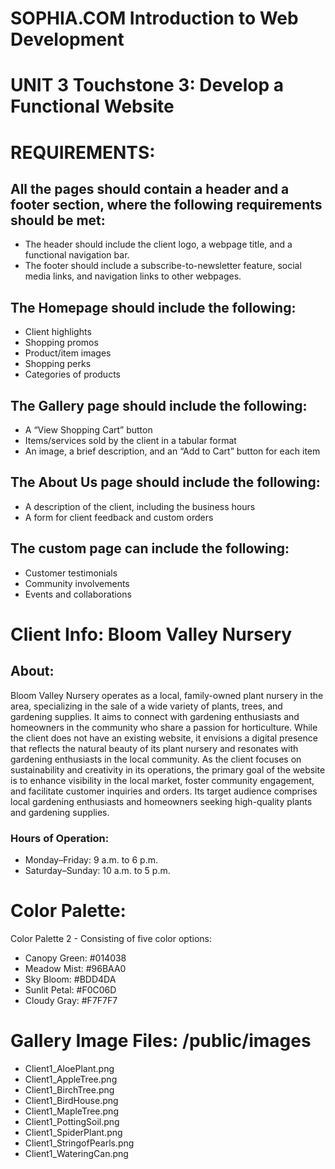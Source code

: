 # SOPHIA.COM Introduction to Web Development

# UNIT 3 Touchstone 3: Develop a Functional Website

# REQUIREMENTS:

## All the pages should contain a header and a footer section, where the following requirements should be met:

- The header should include the client logo, a webpage title, and a functional navigation bar.
- The footer should include a subscribe-to-newsletter feature, social media links, and navigation links to other webpages.

## The Homepage should include the following:

- Client highlights
- Shopping promos
- Product/item images
- Shopping perks
- Categories of products

## The Gallery page should include the following:

- A “View Shopping Cart” button
- Items/services sold by the client in a tabular format
- An image, a brief description, and an “Add to Cart” button for each item

## The About Us page should include the following:

- A description of the client, including the business hours
- A form for client feedback and custom orders

## The custom page can include the following:

- Customer testimonials
- Community involvements
- Events and collaborations

# Client Info: Bloom Valley Nursery

## About:

Bloom Valley Nursery operates as a local, family-owned plant nursery in the area, specializing in the sale of a wide variety of plants, trees, and gardening supplies. It aims to connect with gardening enthusiasts and homeowners in the community who share a passion for horticulture. While the client does not have an existing website, it envisions a digital presence that reflects the natural beauty of its plant nursery and resonates with gardening enthusiasts in the local community. As the client focuses on sustainability and creativity in its operations, the primary goal of the website is to enhance visibility in the local market, foster community engagement, and facilitate customer inquiries and orders. Its target audience comprises local gardening enthusiasts and homeowners seeking high-quality plants and gardening supplies.

### Hours of Operation:

- Monday–Friday: 9 a.m. to 6 p.m.
- Saturday–Sunday: 10 a.m. to 5 p.m.

# Color Palette:

Color Palette 2 - Consisting of five color options:

- Canopy Green: #014038
- Meadow Mist: #96BAA0
- Sky Bloom: #BDD4DA
- Sunlit Petal: #F0C06D
- Cloudy Gray: #F7F7F7

# Gallery Image Files: /public/images

- Client1_AloePlant.png
- Client1_AppleTree.png
- Client1_BirchTree.png
- Client1_BirdHouse.png
- Client1_MapleTree.png
- Client1_PottingSoil.png
- Client1_SpiderPlant.png
- Client1_StringofPearls.png
- Client1_WateringCan.png
